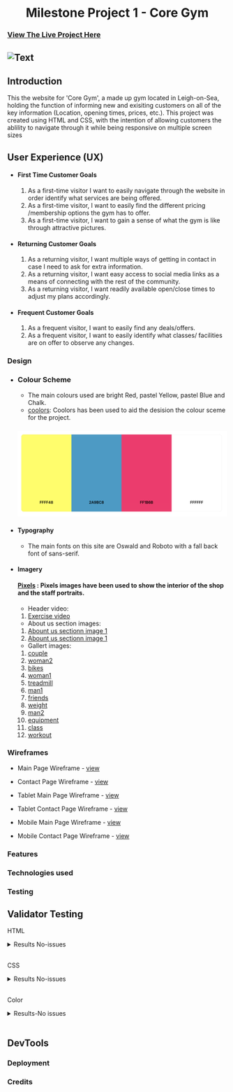 <h1 align="center">Milestone Project 1 - Core Gym</h1>

### [View The Live Project Here](https://cassjbeckford.github.io/CoreGym-MP1/)

## ![Text]()

## Introduction

This the website for 'Core Gym', a made up gym located in Leigh-on-Sea, holding the function of informing new and exisiting customers on all of the key information (Location, opening times, prices, etc.). This project was created using HTML and CSS, with the intention of allowing customers the ablility to navigate through it while being responsive on multiple screen sizes

## User Experience (UX)

-  #### First Time Customer Goals

    1. As a first-time visitor I want to easily navigate through the website in order identify what services are being offered.
    2. As a first-time visitor, I want to easily find the different pricing /membership options the gym has to offer.
    3. As a first-time visitor, I want to gain a sense of what the gym is like through attractive pictures.

-   #### Returning Customer Goals

    1. As a returning visitor, I want multiple ways of getting in contact in case I need to ask for extra information.
    2. As a returning visitor, I want easy access to social media links as a means of connecting with the rest of the community.
    3. As a returning visitor, I want readily available open/close times to adjust my plans accordingly.

-   #### Frequent Customer Goals

    1. As a frequent visitor, I want to easily find any deals/offers. 
    2. As a frequent visitor, I want to easily identify what classes/ facilities are on offer to observe any changes.

### Design

-  ### Colour Scheme

      - The main colours used are bright Red, pastel Yellow, pastel Blue and Chalk. 
      - [coolors](https://coolors.co/): Coolors has been used to aid the desision the colour sceme for the project.
      ### ![Text](docs/wireframes/color-scheme/colors.png)


-   #### Typography

     -   The main fonts on this site are Oswald and Roboto with a fall back font of sans-serif.

-   #### Imagery

    #### [Pixels](https://www.pexels.com/) : Pixels images have been used to show the interior of the shop and the staff portraits.
    
    -  Header video:

    1. [Exercise video](assets/css/media/200657-913478674_medium.mp4)

     -  About us section images:

    1. [Abount us sectionn image 1](assets/css/media/woman-6777444_640.jpg)
    2. [Abount us sectionn image 1](assets/css/media/man-8545861_640.jpg)

    - Gallert images:

    1. [couple](assets/media/couple-7437534_1920.jpg)
    2. [woman2](assets/media/gym-7705106_1920.jpg)
    3. [bikes](assets/media/sports-1962574_1920.jpg)
    4. [woman1](assets/media/gym-3516208_1920.jpg)
    5. [treadmill](assets/media/gym-526995_1920.jpg)
    6. [man1](assets/media/gym-2793007_1920.jpg)
    7. [friends](assets/media/woman-1730325_1920.jpg)
    8. [weight](assets/media/gym-2647292_640.jpg)
    9. [man2](assets/media/fitness-465205_1280.jpg)
    10. [equipment](assets/media/workout-1931107_1280.jpg)
    11. [class](assets/media/fitness-4925664_1280.jpg)
    12. [workout](assets/media/gym-6894893_640.jpg)


### Wireframes

- Main Page Wireframe - [view](docs/wireframes/Main.png)

- Contact Page Wireframe - [view](docs/wireframes/Contact.png)

- Tablet Main Page Wireframe - [view](docs/wireframes/Main-tablet.png)

- Tablet Contact Page Wireframe - [view](docs/wireframes/Contact-tablet.png)

- Mobile Main Page Wireframe - [view](docs/wireframes/Main-mobile.png)

- Mobile Contact Page Wireframe - [view](docs/wireframes/Contact-mobile.png)

### Features

### Technologies used 

### Testing

## Validator Testing 

HTML
<details><summary>Results No-issues</summary>
<img src="docs/validator-tests/contact.html.png">
<img src="docs/validator-tests/index.html.png">

</details>
<br>

CSS
<details><summary>Results No-issues</summary>
<img src="docs/validator-tests/style.css.png">
</details>
<br>

Color
<details><summary>Results-No issues</summary>
<img src="">
</details>
<br>

## DevTools

### Deployment 

### Credits